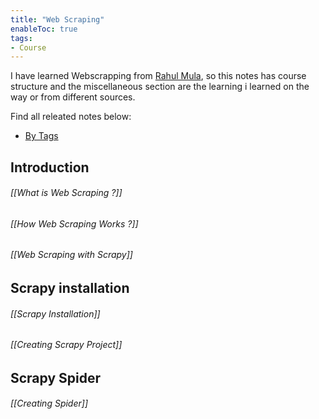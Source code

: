 ```yaml
---
title: "Web Scraping"
enableToc: true
tags:
- Course
---
```


I have learned Webscrapping from [Rahul Mula](https://codedamn.com/learn/scrapy-masterclass), so this notes has course structure  and the miscellaneous section are the learning i learned on the way or from different sources.

Find all releated notes below:
* [By Tags](Web-Scraping)

## Introduction

 ###### [[What is Web Scraping ?]]
 ###### [[How Web Scraping Works ?]]
 ###### [[Web Scraping with Scrapy]]

## Scrapy installation

###### [[Scrapy Installation]]
###### [[Creating Scrapy Project]]

## Scrapy Spider

###### [[Creating Spider]]


